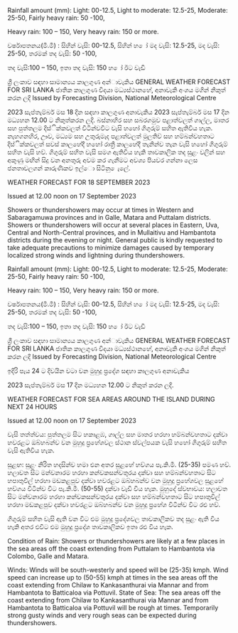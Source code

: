 Rainfall amount (mm): Light: 00-12.5, Light to moderate: 12.5-25, Moderate: 25-50, Fairly heavy rain: 50 -100,

Heavy rain: 100 – 150, Very heavy rain: 150 or more.

වර්ෂාපතනය(මි.මී) : සිහින් වැසි: 00-12.5, සිහින් හ ෝ මද වැසි: 12.5-25, මද වැසි: 25-50, තරමක් තද වැසි: 50 -100,

තද වැසි:100 – 150, ඉතා තද වැසි: 150 හ ෝ ඊට වැඩි

ශ්‍රී ලංකාව සඳහා සාමාන්‍යය කාලගුණ අන්‍ාවැකිය GENERAL WEATHER FORECAST FOR SRI LANKA ජාතික කාලගුණ විදයා මධ්‍යස්ථානහේ, අනාවැකි අංශය මගින් නිකුත් කරන ලදි Issued by Forecasting Division, National Meteorological Centre

2023 සැප්තැම්බර් මස 18 දින සඳහා කාලගුණ අනාවැකිය 2023 සැප්තැම්බර් මස 17 දින මධ්‍යහන 12.00 ට නිකුත්කරන ලදි. බස්නාහිර සහ සබරගමුව පළාත්වලත් ගාල්ල, මාතර සහ පුත්තලම දිස්ික්කවලත් විටින්වවිට වැසි හහෝ ගිගුරුම් සහිත ඇතිවිය හැක. නැහගනහිර, ඌව, මධ්‍යම සහ උතුරුමැද පළාත්වලත් මුලතිව් සහ හම්බන්වහතාට දිස්ික්කවලත් සවස් කාලහේදී හහෝ රාත්‍රී කාලහේදී තැනින්ව තැන වැසි හහෝ ගිගුරුම් සහිත වැසි හව්. ගිගුරුම් සහිත වැසි සමග ඇතිවිය හැකි තාවකාලික තද සුළං වලින් සහ අකුණු මඟින් සිදු වන අනතුරු අවම කර ගැනීමට අවශ්‍ය පියවර ගන්නා ලෙස ජනතාවලගන් කාරුණිකව ඉල්ො සිටිනු ෙැලේ.

WEATHER FORECAST FOR 18 SEPTEMBER 2023

Issued at 12.00 noon on 17 September 2023

Showers or thundershowers may occur at times in Western and Sabaragamuwa provinces and in Galle, Matara and Puttalam districts. Showers or thundershowers will occur at several places in Eastern, Uva, Central and North-Central provinces, and in Mullaitivu and Hambantota districts during the evening or night. General public is kindly requested to take adequate precautions to minimize damages caused by temporary localized strong winds and lightning during thundershowers.

Rainfall amount (mm): Light: 00-12.5, Light to moderate: 12.5-25, Moderate: 25-50, Fairly heavy rain: 50 -100,

Heavy rain: 100 – 150, Very heavy rain: 150 or more.

වර්ෂාපතනය(මි.මී) : සිහින් වැසි: 00-12.5, සිහින් හ ෝ මද වැසි: 12.5-25, මද වැසි: 25-50, තරමක් තද වැසි: 50 -100,

තද වැසි:100 – 150, ඉතා තද වැසි: 150 හ ෝ ඊට වැඩි

ශ්‍රී ලංකාව සඳහා සාමාන්‍යය කාලගුණ අන්‍ාවැකිය GENERAL WEATHER FORECAST FOR SRI LANKA ජාතික කාලගුණ විදයා මධ්‍යස්ථානහේ, අනාවැකි අංශය මගින් නිකුත් කරන ලදි Issued by Forecasting Division, National Meteorological Centre

ඉදිරි පැය 24 ට දිවයින වටා වන මුහුදු ප්‍රදේශ සඳහා කාලගුණ අනාවැකිය

2023 සැප්තැම්බර් මස 17 දින මධ්‍යහන 12.00 ට නිකුත් කරන ලදි.

WEATHER FORECAST FOR SEA AREAS AROUND THE ISLAND DURING NEXT 24 HOURS

Issued at 12.00 noon on 17 September 2023

වැසි තත්ත්වය: පුත්තලම සිට හකාළඹ, ගාල්ල සහ මාතර හරහා හම්බන්වහතාට දක්වා හවරළට ඔබ්හබන්ව වන මුහුදු ප්‍රහේශවල ස්ථාන ස්වල්පයක වැසි හහෝ ගිගුරුම් සහිත වැසි ඇතිවිය හැක.

සුළඟ: සුළං නිරිත හදසින්ව හමා එන අතර සුළහේ හව්ගය පැ.කි.මී. (25-35) පමණ හව්. හලාවත සිට මන්වනාරම හරහා කන්වකසන්වතුරය දක්වා සහ හම්බන්වහතාට සිට හපාතුවිල් හරහා මඩකළපුව දක්වා හවරළට ඔබ්හබන්ව වන මුහුදු ප්‍රහේශවල සුළහේ හව්ගය විටින්ව විට පැ.කි.මී. (50-55) දක්වා වැඩි විය හැක. මුහුදේ ස්වභාවය: හලාවත සිට මන්වනාරම හරහා කන්වකසන්වතුරය දක්වා සහ හම්බන්වහතාට සිට හපාතුවිල් හරහා මඩකළපුව දක්වා හවරළට ඔබ්හබන්ව වන මුහුදු ප්‍රහේශ විටින්ව විට රළු හව්.

ගිගුරුම් සහිත වැසි ඇති වන විට එම මුහුදු ප්‍රදේශවල තාවකාලිකව තද සුළං ඇති විය හැකි අතර එවිට එම මුහුදු ප්‍රදේශ තාවකාලිකව ඉතා රළු විය හැක.

Condition of Rain: Showers or thundershowers are likely at a few places in the sea areas off the coast extending from Puttalam to Hambantota via Colombo, Galle and Matara.

Winds: Winds will be south-westerly and speed will be (25-35) kmph. Wind speed can increase up to (50-55) kmph at times in the sea areas off the coast extending from Chilaw to Kankasanthurai via Mannar and from Hambantota to Batticaloa via Pottuvil. State of Sea: The sea areas off the coast extending from Chilaw to Kankasanthurai via Mannar and from Hambantota to Batticaloa via Pottuvil will be rough at times. Temporarily strong gusty winds and very rough seas can be expected during thundershowers.